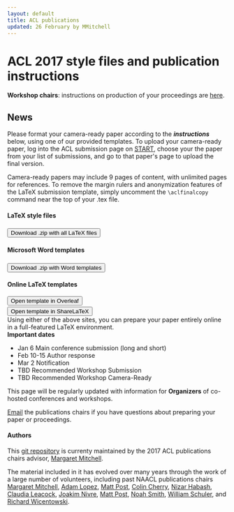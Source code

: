 ```yaml
---
layout: default
title: ACL publications 
updated: 26 February by MMitchell
---
```


ACL 2017 style files and publication instructions
===================================================

<div class="alert alert-info">
  <b>Workshop chairs</b>: instructions on production of your proceedings are <a href="book.html">here</a>.
</div>

News
----------

Please format your camera-ready paper according to the ***instructions*** below, using
one of our provided templates.
  To upload your camera-ready paper, 
  log into the ACL submission page on 
  <a href="https://www.softconf.com/acl2017/papers/">START</a>, choose your
  the paper from your list of submissions, and go to that paper's page to 
  upload the final version.
  
  Camera-ready papers may include 9 pages
  of content, with unlimited pages for references. To remove the margin rulers and anonymization
  features of the LaTeX submission template, simply uncomment the <code>\aclfinalcopy</code>
  command near the top of your .tex file.

<div class="panel panel-default col-lg-12">
  <div class="col-lg-4">
    <h4>LaTeX style files</h4>
    <div class="col-xs-12" style="height:3px;"></div>
    <a href="http://acl2017.org/downloads/acl17-latex.zip">
      <button type="button" class="btn btn-primary">Download .zip with all LaTeX files</button>
    </a>
  </div>
  
  <div class="col-lg-4">
    <h4>Microsoft Word templates</h4>
    <div class="col-xs-12" style="height:3px;"></div>
    <div>
      <a href="http://acl2017.org/downloads/acl17-word.zip">
        <button type="button" class="btn btn-warning">Download .zip with Word templates</button>
      </a>
    </div>
  </div>
  
  <div class="col-lg-4">
    <h4>Online LaTeX templates</h4>
    <a href="https://www.overleaf.com/latex/templates/#">
      <button type="button" class="btn btn-success">Open template in Overleaf</button>
    </a><br/>
    <div class="col-xs-12" style="height:3px;"></div>
    <a href="https://www.sharelatex.com/templates/#">
      <button type="button" class="btn btn-success">Open template in ShareLaTeX</button>
    </a>
    <div>Using either of the above sites, you
      can prepare your paper entirely online 
      in a full-featured LaTeX environment.
    </div>
  </div>
</div>
  
<!-- <div class="panel panel-default col-lg-12">
  <div class="panel-body">
  <div class="embed-responsive embed-responsive-4by3">
    <iframe src="https://docs.google.com/viewer?url=#.pdf"></iframe>
  </div>
  </div>
</div> --->

<div></div>

<div class="panel panel-default">
  <div class="panel-heading"><b>Important dates</b></div>
  <ul class="list-group">
    <li class="list-group-item">
      <span class="badge">Jan 6</span>
      Main conference submission (long and short)
    </li>
    <li class="list-group-item">
      <span class="badge">Feb 10-15</span>
      Author response
    </li>
    <li class="list-group-item">
      <span class="badge">Mar 2</span>
      Notification
    </li>
    <li class="list-group-item">
      <span class="badge">TBD</span>
      Recommended Workshop Submission
    </li>
    <li class="list-group-item">
      <span class="badge">TBD</span>
      Recommended Workshop Camera-Ready
    </li>
  </ul>
</div>


This page will be regularly updated with information
for **Organizers** of co-hosted conferences and workshops.

[Email](mailto:acl-pub-chairs@googlegroups.com) the publications chairs
if you have questions about preparing your paper or proceedings.

#### Authors

This [git repository](https://github.com/acl-org/acl-pubs) 
is currenty maintained by the 2017 ACL publications chairs advisor, 
[Margaret Mitchell](http://www.m-mitchell.com/).

The material
included in it has evolved over many years through the work of a 
large number of volunteers, including past NAACL publications chairs
[Margaret Mitchell](http://www.m-mitchell.com/),
[Adam Lopez](http://homepages.inf.ed.ac.uk/alopez/),
[Matt Post](http://www.cs.jhu.edu/~post/),
[Colin Cherry](https://sites.google.com/site/colinacherry/),
[Nizar Habash](http://www.nizarhabash.com/),
[Claudia Leacock](https://www.linkedin.com/in/claudialeacockphd),
[Joakim Nivre](http://stp.lingfil.uu.se/~nivre/),
[Matt Post](http://www.cs.jhu.edu/~post/),
[Noah Smith](http://www.cs.cmu.edu/~nasmith/),
[William Schuler](https://www.ling.ohio-state.edu/~schuler/),
and
[Richard Wicentowski](http://www.cs.swarthmore.edu/~richardw/).


